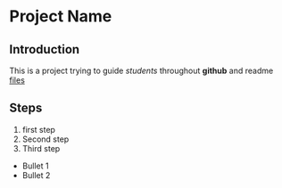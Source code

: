 # Project Name

## Introduction

This is a project trying to guide *students* throughout **github** and readme [files](https://tom.preston-werner.com/2010/08/23/readme-driven-development.html)

## Steps

1. first step
2. Second step
3. Third step

- Bullet 1
- Bullet 2

